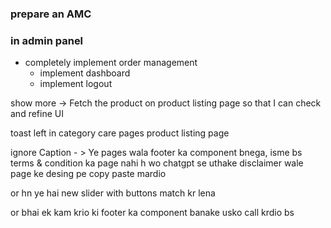### prepare an AMC

### in admin panel
- completely implement order management
    - implement dashboard
    - implement logout

show more -> Fetch the product on product listing page so that I can check and refine UI

toast left in
category care pages
product listing page

ignore Caption - > Ye pages wala footer ka component bnega, isme bs terms & condition ka page nahi h wo chatgpt se uthake disclaimer wale page ke desing pe copy paste mardio

or hn ye hai new slider with buttons match kr lena

or bhai ek kam krio ki footer ka component banake usko call krdio bs
